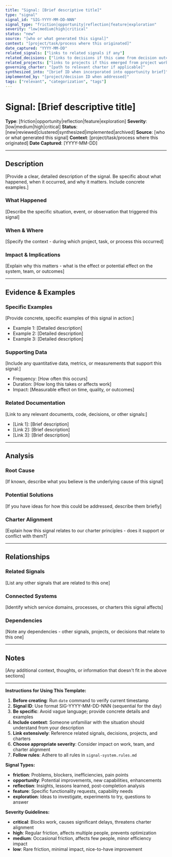 ```yaml
---
title: "Signal: [Brief descriptive title]"
type: "signal"
signal_id: "SIG-YYYY-MM-DD-NNN"
signal_type: "friction|opportunity|reflection|feature|exploration"
severity: "low|medium|high|critical"
status: "new"
source: "[who or what generated this signal]"
context: "[project/task/process where this originated]"
date_captured: "YYYY-MM-DD"
related_signals: ["links to related signals if any"]
related_decisions: ["links to decisions if this came from decision outcomes]"
related_projects: ["links to projects if this emerged from project work]"
governing_charter: "[path to relevant charter if applicable]"
synthesized_into: "[brief ID when incorporated into opportunity brief]"
implemented_by: "[project/decision ID when addressed]"
tags: ["relevant", "categorization", "tags"]
---
```


# **Signal: [Brief descriptive title]**

**Type**: [friction|opportunity|reflection|feature|exploration]
**Severity**: [low|medium|high|critical]
**Status**: [new|reviewed|clustered|synthesized|implemented|archived]
**Source**: [who or what generated this signal]
**Context**: [project/task/process where this originated]
**Date Captured**: [YYYY-MM-DD]

---

## **Description**

[Provide a clear, detailed description of the signal. Be specific about what happened, when it occurred, and why it matters. Include concrete examples.]

### **What Happened**
[Describe the specific situation, event, or observation that triggered this signal]

### **When & Where**
[Specify the context - during which project, task, or process this occurred]

### **Impact & Implications**
[Explain why this matters - what is the effect or potential effect on the system, team, or outcomes]

---

## **Evidence & Examples**

### **Specific Examples**
[Provide concrete, specific examples of this signal in action:]
- Example 1: [Detailed description]
- Example 2: [Detailed description]
- Example 3: [Detailed description]

### **Supporting Data**
[Include any quantitative data, metrics, or measurements that support this signal:]
- Frequency: [How often this occurs]
- Duration: [How long this takes or affects work]
- Impact: [Measurable effect on time, quality, or outcomes]

### **Related Documentation**
[Link to any relevant documents, code, decisions, or other signals:]
- [Link 1]: [Brief description]
- [Link 2]: [Brief description]
- [Link 3]: [Brief description]

---

## **Analysis**

### **Root Cause**
[If known, describe what you believe is the underlying cause of this signal]

### **Potential Solutions**
[If you have ideas for how this could be addressed, describe them briefly]

### **Charter Alignment**
[Explain how this signal relates to our charter principles - does it support or conflict with them?]

---

## **Relationships**

### **Related Signals**
[List any other signals that are related to this one]

### **Connected Systems**
[Identify which service domains, processes, or charters this signal affects]

### **Dependencies**
[Note any dependencies - other signals, projects, or decisions that relate to this one]

---

## **Notes**

[Any additional context, thoughts, or information that doesn't fit in the above sections]

---

**Instructions for Using This Template:**

1. **Before creating**: Run `date` command to verify current timestamp
2. **Signal ID**: Use format SIG-YYYY-MM-DD-NNN (sequential for the day)
3. **Be specific**: Avoid vague language; provide concrete details and examples
4. **Include context**: Someone unfamiliar with the situation should understand from your description
5. **Link extensively**: Reference related signals, decisions, projects, and charters
6. **Choose appropriate severity**: Consider impact on work, team, and charter alignment
7. **Follow rules**: Adhere to all rules in `signal-system.rules.md`

**Signal Types:**
- **friction**: Problems, blockers, inefficiencies, pain points
- **opportunity**: Potential improvements, new capabilities, enhancements
- **reflection**: Insights, lessons learned, post-completion analysis
- **feature**: Specific functionality requests, capability needs
- **exploration**: Ideas to investigate, experiments to try, questions to answer

**Severity Guidelines:**
- **critical**: Blocks work, causes significant delays, threatens charter alignment
- **high**: Regular friction, affects multiple people, prevents optimization
- **medium**: Occasional friction, affects few people, minor efficiency impact
- **low**: Rare friction, minimal impact, nice-to-have improvement
